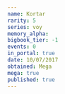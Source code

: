 ```yaml
---
name: Kortar
rarity: 5
series: voy
memory_alpha:
bigbook_tier: -1
events: 0
in_portal: true
date: 10/07/2017
obtained: Mega
mega: true
published: true
---
```



